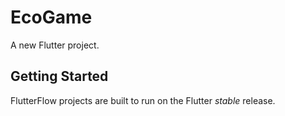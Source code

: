 # EcoGame

A new Flutter project.

## Getting Started

FlutterFlow projects are built to run on the Flutter _stable_ release.
